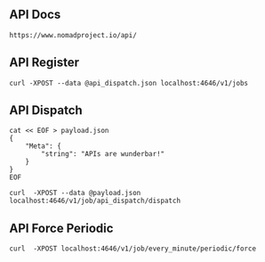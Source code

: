 ## API Docs
```https://www.nomadproject.io/api/```


## API Register
``` curl -XPOST --data @api_dispatch.json localhost:4646/v1/jobs ```

## API Dispatch

``` 
cat << EOF > payload.json
{
    "Meta": {
        "string": "APIs are wunderbar!"
    }
} 
EOF
```

``` curl  -XPOST --data @payload.json localhost:4646/v1/job/api_dispatch/dispatch ```

## API Force Periodic
``` curl  -XPOST localhost:4646/v1/job/every_minute/periodic/force ```

